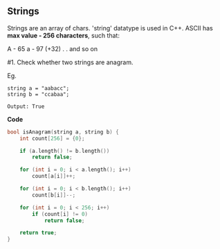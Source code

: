 ## Strings

Strings are an array of chars. 'string' datatype is used in C++. ASCII has **max value - 256 characters**, such that:

A - 65
a - 97 (+32)
.
.
and so on

#1. Check whether two strings are anagram.

Eg.
```
string a = "aabacc";
string b = "ccabaa";

Output: True
```

**Code**
```cpp
bool isAnagram(string a, string b) {
	int count[256] = {0};

	if (a.length() != b.length())
		return false;

	for (int i = 0; i < a.length(); i++)
		count[a[i]]++;

	for (int i = 0; i < b.length(); i++)
		count[b[i]]--;

	for (int i = 0; i < 256; i++)
		if (count[i] != 0)
			return false;

	return true;
}
```
